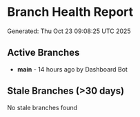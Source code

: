 # Branch Health Report
Generated: Thu Oct 23 09:08:25 UTC 2025

## Active Branches
- **main** - 14 hours ago by Dashboard Bot

## Stale Branches (>30 days)
No stale branches found
